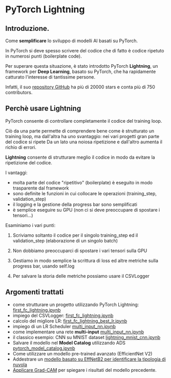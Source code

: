 # PyTorch Lightning

## Introduzione.
Come **semplificare** lo sviluppo di modelli AI basati su PyTorch.

In PyTorch si deve spesso scrivere del codice che di fatto è codice ripetuto in numerosi punti (boilerplate code).

Per superare questa situazione, è stato introdotto PyTorch **Lightning**, un framework per **Deep Learning**, basato su PyTorch, che ha rapidamente catturato l'interesse di tantissime persone. 

Infatti, il suo [repository GitHub](https://github.com/Lightning-AI/lightning) ha più di 20000 stars e conta più di 750 contributors.

## Perchè usare Lightning
PyTorch consente di controllare completamente il codice del training loop. 

Ciò da una parte permette di comprendere bene come è strutturato un training loop, ma dall'altra ha uno svantaggio: nei vari progetti gran parte del codice si ripete Da un lato una noiosa ripetizione e dall'altro aumenta il richio di errori.

**Lightning** consente di strutturare meglio il codice in modo da evitare la ripetizione del codice.

I vantaggi:
* molta parte del codice "ripetitivo" (boilerplate) è eseguito in modo trasparente dal framework
* sono definite le funzioni in cui collocare le operazioni (training_step, validation_step)
* il logging e la gestione della progress bar sono semplificati
* è semplice eseguire su GPU (non ci si deve preoccupare di spostare i tensori...)

Esaminiamo i vari punti:

1. Scriviamo soltanto il codice per il singolo training_step ed il validation_step (elaborazione di un singolo batch)

2. Non dobbiamo preoccuparci di spostare i vari tensori sulla GPU

3. Gestiamo in modo semplice la scrittura di loss ed altre metriche sulla progress bar, usando self.log

4. Per salvare la storia delle metriche possiamo usare il CSVLogger


## Argomenti trattati
* come strutturare un progetto utilizzando PyTorch Lightning: [first_fc_lightning.ipynb](./first_fc_lightning.ipynb)
* impiego del CSVLogger: [first_fc_lightning.ipynb](./first_fc_lightning.ipynb) 
* calcolo del migliore LR: [first_fc_lightning_best_lr.ipynb](./first_fc_lightning_best_lr.ipynb)
* impiego di un LR Scheduler [multi_input_nn.ipynb](./multi_input_nn.ipynb)
* come implementare una rete **multi-input** [multi_input_nn.ipynb](./multi_input_nn.ipynb)
* il classico esempio: CNN su MNIST dataset [lightning_mnist_cnn.ipynb](./lightning_mnist_cnn.ipynb)
* Salvare il modello nel **Model Catalog** utilizzando ADS [pytorch_model_catalog.ipynb](./pytorch_model_catalog.ipynb)
* Come utilizzare un modello pre-trained avanzato (EfficientNet V2)
* Addestrare un [modello basato su EffNetB2 per identificare la tipologia di nuvola](https://github.com/luigisaetta/pytorch-on-oci/blob/main/ch-04/train_clouds_lightning_b2.ipynb)
* [Applicare Grad-CAM](https://github.com/luigisaetta/pytorch-on-oci/blob/main/ch-04/grad_cam_clouds.ipynb) per spiegare i risultati del modello precedente.








